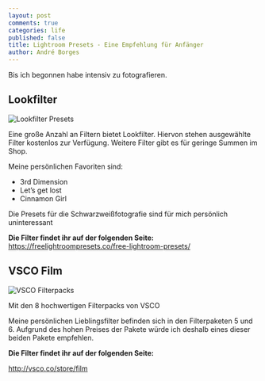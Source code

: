 ```yaml
---
layout: post
comments: true
categories: life
published: false
title: Lightroom Presets - Eine Empfehlung für Anfänger
author: André Borges
---
```

Bis ich begonnen habe intensiv zu fotografieren.

## Lookfilter

![Lookfilter Presets]({{site.baseurl}}/images/lookfilter.png)

Eine große Anzahl an Filtern bietet Lookfilter. Hiervon stehen ausgewählte Filter kostenlos zur Verfügung. Weitere Filter gibt es für geringe Summen im Shop. 

Meine persönlichen Favoriten sind:
- 3rd Dimension
- Let’s get lost
- Cinnamon Girl

Die Presets für die Schwarzweißfotografie sind für mich persönlich uninteressant 
 
**Die Filter findet ihr auf der folgenden Seite:**
https://freelightroompresets.co/free-lightroom-presets/


## VSCO Film

![VSCO Filterpacks]({{site.baseurl}}/images/vsco.png)

Mit den 8 hochwertigen Filterpacks von VSCO 

Meine persönlichen Lieblingsfilter befinden sich in den Filterpaketen 5 und 6. Aufgrund des hohen Preises der Pakete würde ich deshalb eines dieser beiden Pakete empfehlen.

**Die Filter findet ihr auf der folgenden Seite:**

http://vsco.co/store/film
